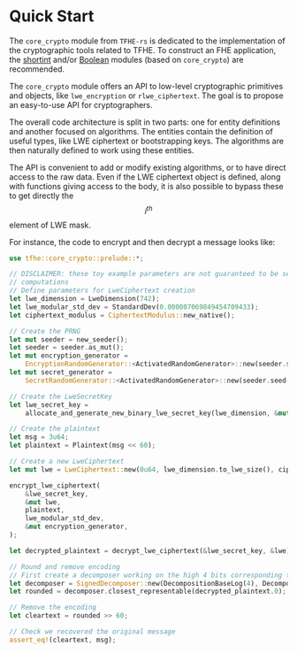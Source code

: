# Quick Start

The `core_crypto` module from `TFHE-rs` is dedicated to the implementation of the cryptographic tools related to TFHE. To construct an FHE application, the [shortint](../../fine\_grained\_api/shortint/tutorial.md) and/or [Boolean](../../fine\_grained\_api/Boolean/tutorial.md) modules (based on `core_crypto`) are recommended.

The `core_crypto` module offers an API to low-level cryptographic primitives and objects, like `lwe_encryption` or `rlwe_ciphertext`. The goal is to propose an easy-to-use API for cryptographers.

The overall code architecture is split in two parts: one for entity definitions and another focused on algorithms. The entities contain the definition of useful types, like LWE ciphertext or bootstrapping keys. The algorithms are then naturally defined to work using these entities.

The API is convenient to add or modify existing algorithms, or to have direct access to the raw data. Even if the LWE ciphertext object is defined, along with functions giving access to the body, it is also possible to bypass these to get directly the $$i^{th}$$ element of LWE mask.

For instance, the code to encrypt and then decrypt a message looks like:

```rust
use tfhe::core_crypto::prelude::*;

// DISCLAIMER: these toy example parameters are not guaranteed to be secure or yield correct
// computations
// Define parameters for LweCiphertext creation
let lwe_dimension = LweDimension(742);
let lwe_modular_std_dev = StandardDev(0.000007069849454709433);
let ciphertext_modulus = CiphertextModulus::new_native();

// Create the PRNG
let mut seeder = new_seeder();
let seeder = seeder.as_mut();
let mut encryption_generator =
    EncryptionRandomGenerator::<ActivatedRandomGenerator>::new(seeder.seed(), seeder);
let mut secret_generator =
    SecretRandomGenerator::<ActivatedRandomGenerator>::new(seeder.seed());

// Create the LweSecretKey
let lwe_secret_key =
    allocate_and_generate_new_binary_lwe_secret_key(lwe_dimension, &mut secret_generator);

// Create the plaintext
let msg = 3u64;
let plaintext = Plaintext(msg << 60);

// Create a new LweCiphertext
let mut lwe = LweCiphertext::new(0u64, lwe_dimension.to_lwe_size(), ciphertext_modulus);

encrypt_lwe_ciphertext(
    &lwe_secret_key,
    &mut lwe,
    plaintext,
    lwe_modular_std_dev,
    &mut encryption_generator,
);

let decrypted_plaintext = decrypt_lwe_ciphertext(&lwe_secret_key, &lwe);

// Round and remove encoding
// First create a decomposer working on the high 4 bits corresponding to our encoding.
let decomposer = SignedDecomposer::new(DecompositionBaseLog(4), DecompositionLevelCount(1));
let rounded = decomposer.closest_representable(decrypted_plaintext.0);

// Remove the encoding
let cleartext = rounded >> 60;

// Check we recovered the original message
assert_eq!(cleartext, msg);
```
